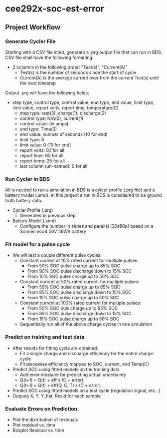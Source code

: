 # cee292x-soc-est-error

## Project Workflow 

### Generate Cycler File 
Starting with a CSV file input, generate a .prg output file that can run in BDS. CSV file shall 
have the following formating: 
- 2 columns in the following order: "Test(s)", "Current(A)" 
  - Test(s) is the number of seconds since the start of cycle 
  - Current(A) is the average current over from the current Test(s) until the next timestep 

Output .prg will have the following fields: 
- step type, control type, control value, end type, end value, limit type, limit value, report volts, report time, temperature(C)
  - step type: rest(3), charge(1), discharge(2)
  - control type: N/A(0), current(1)
  - control value: (in amps) 
  - end type: Time(3)
  - end value: number of seconds (10 for end) 
  - limit type: 0 
  - limit value: 0 (10 for end) 
  - report volts: 0.1 for all 
  - report time: 60 for all 
  - report temp: 25 for all 
  - last column (un-named): 0 for all 

### Run Cycler in BDS 
All is needed to run a simulation in BDS is a cylcer profile (.prg file) and a battery model (.smd). In this project a run in BDS is considered to be ground truth battery data. 
- Cycler Profile (.prg)
  - Generated in previous step 
- Battery Model (.smd)
  - Configure the number in series and parallel (36s80p) based on a Sonnen eco4 50V 4kWh battery 
  
### Fit model for a pulse cycle
- We will test a couple different pulse cycles: 
  - Constant current at 10% rated current for multiple pulses: 
    - From 50% SOC pulse charge up to 85% SOC
    - From 90% SOC pulse discharge down to 15% SOC 
    - From 10% SOC pulse charge up to 50% SOC 
  - Constant current at 50% rated current for multiple pulses: 
    - From 50% SOC pulse charge up to 85% SOC 
    - From 85% SOC pulse discharge down to 15% SOC 
    - From 15% SOC pulse charge up to 50% SOC 
  - Constant current at 100% rated current for multiple pulses: 
    - From 50% SOC puls charge up to 85% SOC 
    - From 85% SOC pulse discharge down to 15% SOC 
    - From 15% SOC pulse charge up to 50% SOC 
  - Sequentially run all of the above charge cycles in one simulation 

### Predict on training and test data 
- After results for fitting cycle are obtained: 
  - Fit a single charge and discharge efficiency for the entire charge cycle 
  - Fit piecewise efficiency mapped to SOC, current, and Temp(C) 
- Predict SOC using fitted models on the training data 
  - Add error measure for predicting actual uncertainty 
  - Q(t+1) = Q(t) + eff x (C + error) 
  - Q(t+1) = Q(t) + eff(Q, C, T) x (C + error) 
- Predict SOC using fitted models on a test cycle (regulation signal, etc...) 
- Outputs X, Y, Y_hat, Resid for each sample 

### Evaluate Errors on Prediction 
- Plot the distribution of residuals 
- Plot residual vs. time 
- Boxplot Residual vs. time 
